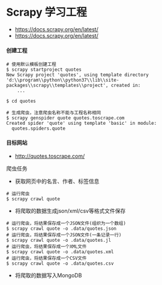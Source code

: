 # Scrapy 学习工程

- https://docs.scrapy.org/en/latest/
- https://docs.scrapy.org/en/latest/

#### 创建工程
```
# 使用默认模板创建工程
$ scrapy startproject quotes
New Scrapy project 'quotes', using template directory 'd:\\program\\python\\python37\\lib\\site-packages\\scrapy\\templates\\project', created in:
    ...

$ cd quotes

# 生成爬虫，注意爬虫名称不能与工程名称相同
$ scrapy genspider quote quotes.toscrape.com
Created spider 'quote' using template 'basic' in module:
  quotes.spiders.quote
```

#### 目标网站
- http://quotes.toscrape.com/

爬虫任务
- 获取网页中的名言、作者、标签信息
```
# 运行爬虫
$ scrapy crawl quote
```
- 将爬取的数据生成json/xml/csv等格式文件保存
```
# 运行爬虫，将结果保存成一个JSON文件(组织为一个数组)
$ scrapy crawl quote -o .data/quotes.json
# 运行爬虫，将结果保存成一个JSON文件(一条记录一行) 
$ scrapy crawl quote -o .data/quotes.jl
# 运行爬虫，将结果保存成一个XML文件
$ scrapy crawl quote -o .data/quotes.xml
# 运行爬虫，将结果保存成一个CSV文件
$ scrapy crawl quote -o .data/quotes.csv
```
- 将爬取的数据写入MongoDB
```

```
